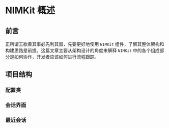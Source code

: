 # NIMKit 概述

## 前言

正所谓工欲善其事必先利其器，先要更好地使用 `NIMKit` 组件，了解其整体架构和构建思路是前提。这篇文章主要从架构设计的角度来解释 `NIMKit` 中的各个组成部分是如何协作，开发者应该如何进行流程跟踪。


## 项目结构

### 配置类

### 会话界面

### 最近会话